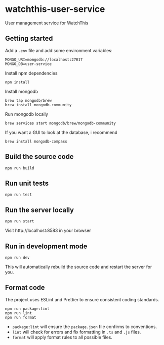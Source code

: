 # watchthis-user-service

User management service for WatchThis

## Getting started

Add a `.env` file and add some environment variables:

    MONGO_URI=mongodb://localhost:27017
    MONGO_DB=user-service

Install npm dependencies

    npm install

Install mongodb

    brew tap mongodb/brew
    brew install mongodb-community

Run mongodb locally

    brew services start mongodb/brew/mongodb-community

If you want a GUI to look at the database, i recommend

    brew install mongodb-compass

## Build the source code

    npm run build

## Run unit tests

    npm run test

## Run the server locally

    npm run start

Visit http://localhost:8583 in your browser

## Run in development mode

    npm run dev

This will automatically rebuild the source code and restart the server for you.

## Format code

The project uses ESLint and Prettier to ensure consistent coding standards.

    npm run package:lint
    npm run lint
    npm run format

- `package:lint` will ensure the `package.json` file confirms to conventions.
- `lint` will check for errors and fix formatting in `.ts` and `.js` files.
- `format` will apply format rules to all possible files.
